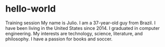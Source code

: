 # hello-world
Training session
My name is Julio. I am a 37-year-old guy from Brazil. I have been living in the United States since 2014. I graduated in computer engineering. My interests are technology, science, literature, and philosophy. I have a passion for books and soccer.
